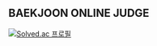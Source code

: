 
## BAEKJOON ONLINE JUDGE

[![Solved.ac
프로필](http://mazassumnida.wtf/api/generate_badge?boj=sobaek2000)](https://solved.ac/sobaek2000)
